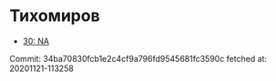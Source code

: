 # Тихомиров
- [30: NA](30.md)

Commit: 34ba70830fcb1e2c4cf9a796fd9545681fc3590c
 fetched at: 20201121-113258
